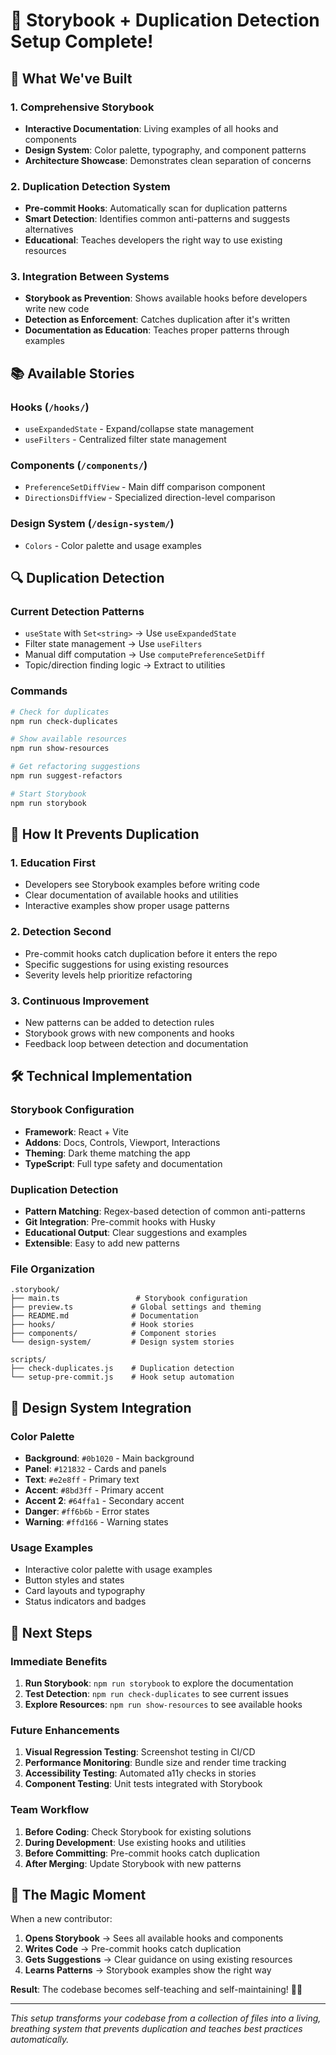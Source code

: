 # 🎉 Storybook + Duplication Detection Setup Complete!

## 🚀 What We've Built

### **1. Comprehensive Storybook**
- **Interactive Documentation**: Living examples of all hooks and components
- **Design System**: Color palette, typography, and component patterns
- **Architecture Showcase**: Demonstrates clean separation of concerns

### **2. Duplication Detection System**
- **Pre-commit Hooks**: Automatically scan for duplication patterns
- **Smart Detection**: Identifies common anti-patterns and suggests alternatives
- **Educational**: Teaches developers the right way to use existing resources

### **3. Integration Between Systems**
- **Storybook as Prevention**: Shows available hooks before developers write new code
- **Detection as Enforcement**: Catches duplication after it's written
- **Documentation as Education**: Teaches proper patterns through examples

## 📚 Available Stories

### **Hooks** (`/hooks/`)
- `useExpandedState` - Expand/collapse state management
- `useFilters` - Centralized filter state management

### **Components** (`/components/`)
- `PreferenceSetDiffView` - Main diff comparison component
- `DirectionsDiffView` - Specialized direction-level comparison

### **Design System** (`/design-system/`)
- `Colors` - Color palette and usage examples

## 🔍 Duplication Detection

### **Current Detection Patterns**
- `useState` with `Set<string>` → Use `useExpandedState`
- Filter state management → Use `useFilters`
- Manual diff computation → Use `computePreferenceSetDiff`
- Topic/direction finding logic → Extract to utilities

### **Commands**
```bash
# Check for duplicates
npm run check-duplicates

# Show available resources
npm run show-resources

# Get refactoring suggestions
npm run suggest-refactors

# Start Storybook
npm run storybook
```

## 🎯 How It Prevents Duplication

### **1. Education First**
- Developers see Storybook examples before writing code
- Clear documentation of available hooks and utilities
- Interactive examples show proper usage patterns

### **2. Detection Second**
- Pre-commit hooks catch duplication before it enters the repo
- Specific suggestions for using existing resources
- Severity levels help prioritize refactoring

### **3. Continuous Improvement**
- New patterns can be added to detection rules
- Storybook grows with new components and hooks
- Feedback loop between detection and documentation

## 🛠️ Technical Implementation

### **Storybook Configuration**
- **Framework**: React + Vite
- **Addons**: Docs, Controls, Viewport, Interactions
- **Theming**: Dark theme matching the app
- **TypeScript**: Full type safety and documentation

### **Duplication Detection**
- **Pattern Matching**: Regex-based detection of common anti-patterns
- **Git Integration**: Pre-commit hooks with Husky
- **Educational Output**: Clear suggestions and examples
- **Extensible**: Easy to add new patterns

### **File Organization**
```
.storybook/
├── main.ts                 # Storybook configuration
├── preview.ts             # Global settings and theming
├── README.md              # Documentation
├── hooks/                 # Hook stories
├── components/            # Component stories
└── design-system/         # Design system stories

scripts/
├── check-duplicates.js    # Duplication detection
└── setup-pre-commit.js    # Hook setup automation
```

## 🎨 Design System Integration

### **Color Palette**
- **Background**: `#0b1020` - Main background
- **Panel**: `#121832` - Cards and panels
- **Text**: `#e2e8ff` - Primary text
- **Accent**: `#8bd3ff` - Primary accent
- **Accent 2**: `#64ffa1` - Secondary accent
- **Danger**: `#ff6b6b` - Error states
- **Warning**: `#ffd166` - Warning states

### **Usage Examples**
- Interactive color palette with usage examples
- Button styles and states
- Card layouts and typography
- Status indicators and badges

## 🚀 Next Steps

### **Immediate Benefits**
1. **Run Storybook**: `npm run storybook` to explore the documentation
2. **Test Detection**: `npm run check-duplicates` to see current issues
3. **Explore Resources**: `npm run show-resources` to see available hooks

### **Future Enhancements**
1. **Visual Regression Testing**: Screenshot testing in CI/CD
2. **Performance Monitoring**: Bundle size and render time tracking
3. **Accessibility Testing**: Automated a11y checks in stories
4. **Component Testing**: Unit tests integrated with Storybook

### **Team Workflow**
1. **Before Coding**: Check Storybook for existing solutions
2. **During Development**: Use existing hooks and utilities
3. **Before Committing**: Pre-commit hooks catch duplication
4. **After Merging**: Update Storybook with new patterns

## 🎉 The Magic Moment

When a new contributor:
1. **Opens Storybook** → Sees all available hooks and components
2. **Writes Code** → Pre-commit hooks catch duplication
3. **Gets Suggestions** → Clear guidance on using existing resources
4. **Learns Patterns** → Storybook examples show the right way

**Result**: The codebase becomes self-teaching and self-maintaining! 🧠✨

---

*This setup transforms your codebase from a collection of files into a living, breathing system that prevents duplication and teaches best practices automatically.*
